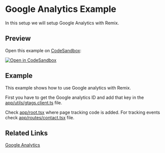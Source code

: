 # Google Analytics Example

In this setup we will setup Google Analytics with Remix.

## Preview

Open this example on [CodeSandbox](https://codesandbox.com):

[![Open in CodeSandbox](https://codesandbox.io/static/img/play-codesandbox.svg)](https://codesandbox.io/s/github/remix-run/remix/tree/main/examples/google-analytics)

## Example

This example shows how to use Google analytics with Remix.

First you have to get the Google analytics ID and add that key in the [app/utils/gtags.client.ts](./app/utils/gtags.client.ts) file.

Check [app/root.tsx](./app/root.tsx) where page tracking code is added. For tracking events check [app/routes/contact.tsx](./app/routes/contact.tsx) file.

## Related Links

[Google Analytics](https://analytics.google.com/analytics/web/)
